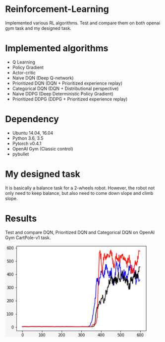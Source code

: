 # Reinforcement-Learning
Implemented various RL algorithms. Test and compare them on both openai gym task and my designed task.

# Implemented algorithms

- Q Learning
- Policy Gradient
- Actor-critic
- Naive DQN (Deep Q-network)
- Prioritized DQN (DQN + Prioritized experience replay)
- Categorical DQN (DQN + Distributional perspective)
- Naive DDPG (Deep Deterministic Policy Gradient)
- Prioritized DDPG (DDPG + Prioritized experience replay)


# Dependency

- Ubuntu 14.04, 16.04
- Python 3.6, 3.5
- Pytorch v0.4.1
- OpenAI Gym (Classic control)
- pybullet

# My designed task

It is basically a balance task for a 2-wheels robot. However, the robot not only need to keep balance, but also need to come down slope and climb slope. 



# Results

Test and compare DQN, Prioritized DQN and Categorical DQN on OpenAI Gym CartPole-v1 task. 

![alt text](https://github.com/Lucas-ZhipengLiu/Reinforcement-Learning/blob/readme-edits/result%20images/6.png)


